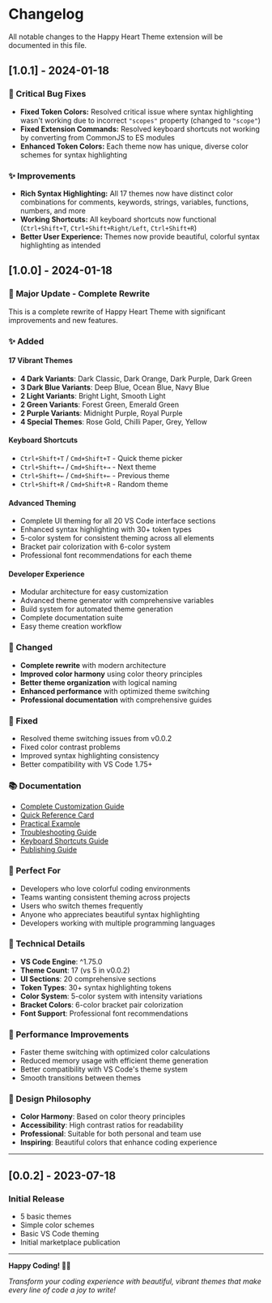 # Changelog

All notable changes to the Happy Heart Theme extension will be documented in this file.

## [1.0.1] - 2024-01-18

### 🐛 Critical Bug Fixes
- **Fixed Token Colors:** Resolved critical issue where syntax highlighting wasn't working due to incorrect `"scopes"` property (changed to `"scope"`)
- **Fixed Extension Commands:** Resolved keyboard shortcuts not working by converting from CommonJS to ES modules
- **Enhanced Token Colors:** Each theme now has unique, diverse color schemes for syntax highlighting

### ✨ Improvements
- **Rich Syntax Highlighting:** All 17 themes now have distinct color combinations for comments, keywords, strings, variables, functions, numbers, and more
- **Working Shortcuts:** All keyboard shortcuts now functional (`Ctrl+Shift+T`, `Ctrl+Shift+Right/Left`, `Ctrl+Shift+R`)
- **Better User Experience:** Themes now provide beautiful, colorful syntax highlighting as intended

## [1.0.0] - 2024-01-18

### 🎉 Major Update - Complete Rewrite

This is a complete rewrite of Happy Heart Theme with significant improvements and new features.

### ✨ Added

#### 17 Vibrant Themes
- **4 Dark Variants**: Dark Classic, Dark Orange, Dark Purple, Dark Green
- **3 Dark Blue Variants**: Deep Blue, Ocean Blue, Navy Blue  
- **2 Light Variants**: Bright Light, Smooth Light
- **2 Green Variants**: Forest Green, Emerald Green
- **2 Purple Variants**: Midnight Purple, Royal Purple
- **4 Special Themes**: Rose Gold, Chilli Paper, Grey, Yellow

#### Keyboard Shortcuts
- `Ctrl+Shift+T` / `Cmd+Shift+T` - Quick theme picker
- `Ctrl+Shift+→` / `Cmd+Shift+→` - Next theme
- `Ctrl+Shift+←` / `Cmd+Shift+←` - Previous theme  
- `Ctrl+Shift+R` / `Cmd+Shift+R` - Random theme

#### Advanced Theming
- Complete UI theming for all 20 VS Code interface sections
- Enhanced syntax highlighting with 30+ token types
- 5-color system for consistent theming across all elements
- Bracket pair colorization with 6-color system
- Professional font recommendations for each theme

#### Developer Experience
- Modular architecture for easy customization
- Advanced theme generator with comprehensive variables
- Build system for automated theme generation
- Complete documentation suite
- Easy theme creation workflow

### 🔧 Changed

- **Complete rewrite** with modern architecture
- **Improved color harmony** using color theory principles
- **Better theme organization** with logical naming
- **Enhanced performance** with optimized theme switching
- **Professional documentation** with comprehensive guides

### 🐛 Fixed

- Resolved theme switching issues from v0.0.2
- Fixed color contrast problems
- Improved syntax highlighting consistency
- Better compatibility with VS Code 1.75+

### 📚 Documentation

- [Complete Customization Guide](docs/THEME_CUSTOMIZATION_GUIDE.md)
- [Quick Reference Card](docs/QUICK_REFERENCE.md)
- [Practical Example](docs/EXAMPLE_NEW_THEME.md)
- [Troubleshooting Guide](docs/TROUBLESHOOTING_GUIDE.md)
- [Keyboard Shortcuts Guide](docs/SHORTCUTS_GUIDE.md)
- [Publishing Guide](docs/PUBLISHING_GUIDE.md)

### 🎯 Perfect For

- Developers who love colorful coding environments
- Teams wanting consistent theming across projects
- Users who switch themes frequently
- Anyone who appreciates beautiful syntax highlighting
- Developers working with multiple programming languages

### 🔧 Technical Details

- **VS Code Engine**: ^1.75.0
- **Theme Count**: 17 (vs 5 in v0.0.2)
- **UI Sections**: 20 comprehensive sections
- **Token Types**: 30+ syntax highlighting tokens
- **Color System**: 5-color system with intensity variations
- **Bracket Colors**: 6-color bracket pair colorization
- **Font Support**: Professional font recommendations

### 🚀 Performance Improvements

- Faster theme switching with optimized color calculations
- Reduced memory usage with efficient theme generation
- Better compatibility with VS Code's theme system
- Smooth transitions between themes

### 🎨 Design Philosophy

- **Color Harmony**: Based on color theory principles
- **Accessibility**: High contrast ratios for readability
- **Professional**: Suitable for both personal and team use
- **Inspiring**: Beautiful colors that enhance coding experience

---

## [0.0.2] - 2023-07-18

### Initial Release
- 5 basic themes
- Simple color schemes
- Basic VS Code theming
- Initial marketplace publication

---

**Happy Coding! 🎨✨**

*Transform your coding experience with beautiful, vibrant themes that make every line of code a joy to write!*
